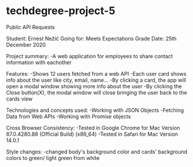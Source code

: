 # techdegree-project-5
 Public API Requests

Student: Ernest Nežić
Going for: Meets Expectations Grade
Date: 25th December 2020

Project summary:
    -A web application for employees to share contact information with eachother

Features:
    -Shows 12 users fetched from a web API
    -Each user card shows info about the user like city, email, name...
    -By clicking a card, the app will open a modal window showing more info about the user
    -By clicking the Close button(X), the modal window will close bringing the user back to the cards view

Technologies and concepts used:
    -Working with JSON Objects
    -Fetching Data from Web APIs
    -Working with Promise objects

Cross Browser Consistency:
    -Tested in Google Chrome for Mac Version 87.0.4280.88 (Official Build) (x86_64)
    -Tested in Safari for Mac Version 14.0.1

Style changes:
    -changed body's background color and cards' background colors to green/ light green from white
